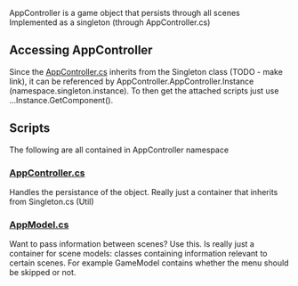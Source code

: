 AppController is a game object that persists through all scenes
Implemented as a singleton (through AppController.cs)

## Accessing AppController
Since the [AppController.cs](Assets/AppController/AppController.cs) inherits from the Singleton class (TODO - make link), it can be referenced by AppController.AppController.Instance (namespace.singleton.instance).
To then get the attached scripts just use ...Instance.GetComponent().

## Scripts
The following are all contained in AppController namespace

### [AppController.cs](Assets/AppController/AppController.cs)
Handles the persistance of the object.
Really just a container that inherits from Singleton.cs (Util)

### [AppModel.cs](Assets/AppController/AppModel.cs)
Want to pass information between scenes? Use this.
Is really just a container for scene models: classes containing information relevant to certain scenes. For example GameModel contains whether the menu should be skipped or not.



